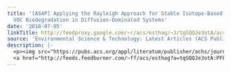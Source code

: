 ```yaml
---
title: '[ASAP] Applying the Rayleigh Approach for Stable Isotope-Based Analysis of
  VOC Biodegradation in Diffusion-Dominated Systems'
date: '2018-07-05'
linkTitle: http://feedproxy.google.com/~r/acs/esthag/~3/tqSQQJe3otA/acs.est.8b01757
source: 'Environmental Science & Technology: Latest Articles (ACS Publications)'
description: |-
  <p><img src="https://pubs.acs.org/appl/literatum/publisher/achs/journals/content/esthag/0/esthag.ahead-of-print/acs.est.8b01757/20180705/images/medium/es-2018-01757w_0005.gif" alt="TOC Graphic"/></p><div><cite>Environmental Science & Technology</cite></div><div>DOI: 10.1021/acs.est.8b01757</div><div class="feedflare">
  <a href="http://feeds.feedburner.com/~ff/acs/esthag?a=tqSQQJe3otA:PFPYT-jlBUQ:yIl2AUoC8zA"><img src="http://feeds.feedburner.com/~ff/acs/esthag?d=yIl2AUoC8zA" border="0"></img></a>
---
```

